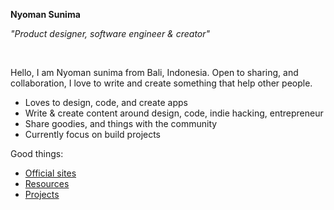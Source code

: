 **Nyoman Sunima**

_"Product designer, software engineer & creator"_

<br/>

Hello, I am Nyoman sunima from Bali, Indonesia. Open to sharing, and collaboration, I love to write and create something that help other people.

- Loves to design, code, and create apps
- Write & create content around design, code, indie hacking, entrepreneur
- Share goodies, and things with the community
- Currently focus on build projects


Good things:

- [Official sites](https://nyomansunima.com)
- [Resources](https://nyomansunima.com/resources)
- [Projects](https://nyomansunima.com/crafts)

